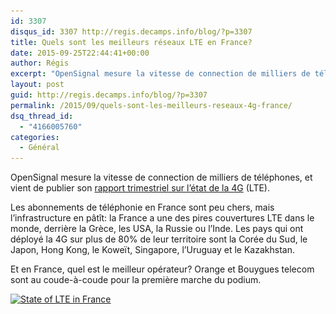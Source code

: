```yaml
---
id: 3307
disqus_id: 3307 http://regis.decamps.info/blog/?p=3307
title: Quels sont les meilleurs réseaux LTE en France?
date: 2015-09-25T22:44:41+00:00
author: Régis
excerpt: "OpenSignal mesure la vitesse de connection de milliers de téléphones. Quel est l'état de la téléphonie 4G en France par rapport aux autres pays du monde? Quels sont les meilleurs opérateurs français?"
layout: post
guid: http://regis.decamps.info/blog/?p=3307
permalink: /2015/09/quels-sont-les-meilleurs-reseaux-4g-france/
dsq_thread_id:
  - "4166005760"
categories:
  - Général
---
```

OpenSignal mesure la vitesse de connection de milliers de téléphones, et vient de publier son [rapport trimestriel sur l’état de la 4G](http://opensignal.com/reports/2015/09/state-of-lte-q3-2015/) (LTE).
  
<!--more-->


  
Les abonnements de téléphonie en France sont peu chers, mais l’infrastructure en pâtît: la France a une des pires couvertures LTE dans le monde, derrière la Grèce, les USA, la Russie ou l’Inde. Les pays qui ont déployé la 4G sur plus de 80% de leur territoire sont la Corée du Sud, le Japon, Hong Kong, le Koweït, Singapore, l’Uruguay et le Kazakhstan.

Et en France, quel est le meilleur opérateur? Orange et Bouygues telecom sont au coude-à-coude pour la première marche du podium.

[<img src="/blog/wp-content/uploads/2015/09/Screen-Shot-2015-09-25-at-22.27.50-350x241.png" alt="State of LTE in France" width="350" height="241" class="alignnone size-medium wp-image-3308" srcset="/blog/wp-content/uploads/2015/09/Screen-Shot-2015-09-25-at-22.27.50-350x241.png 350w, /blog/wp-content/uploads/2015/09/Screen-Shot-2015-09-25-at-22.27.50.png 997w" sizes="(max-width: 350px) 100vw, 350px" />](/blog/wp-content/uploads/2015/09/Screen-Shot-2015-09-25-at-22.27.50.png)
